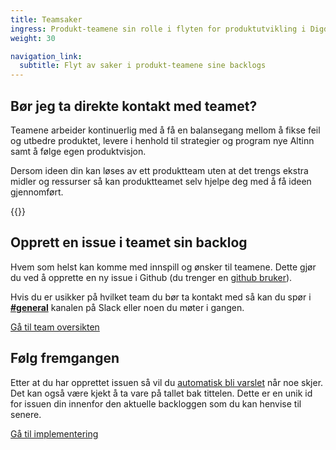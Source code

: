 ```yaml
---
title: Team­saker
ingress: Produkt-teamene sin rolle i flyten for produktutvikling i Digdir.
weight: 30

navigation_link:
  subtitle: Flyt av saker i produkt-teamene sine backlogs
---
```



## Bør jeg ta direkte kontakt med teamet?
Teamene arbeider kontinuerlig med å få en balansegang mellom å fikse feil og utbedre produktet, levere i henhold til strategier og program nye Altinn samt å følge egen produktvisjon.  

Dersom ideen din kan løses av ett produktteam uten at det trengs ekstra midler og ressurser så kan produktteamet selv hjelpe deg med å få ideen gjennomført.

{{<sibling-pages>}}

## Opprett en issue i teamet sin backlog
Hvem som helst kan komme med innspill og ønsker til teamene. Dette gjør du ved å opprette en ny issue i Github (du trenger en [github bruker](https://github.com/signup)).  

Hvis du er usikker på hvilket team du bør ta kontakt med så kan du spør i **[#general](https://altinn.slack.com/archives/CCQEQKGJD)** kanalen på Slack eller noen du møter i gangen.

[Gå til team oversikten](/teams/)


## Følg fremgangen

Etter at du har opprettet issuen så vil du [automatisk bli varslet](https://docs.github.com/en/account-and-profile/managing-subscriptions-and-notifications-on-github/setting-up-notifications/configuring-notifications#choosing-your-notification-settings) når noe skjer.
Det kan også være kjekt å ta vare på tallet bak tittelen. Dette er en unik id for issuen din innenfor den aktuelle backloggen som du kan henvise til senere.  

[Gå til implementering](../../flyt#implementering)
